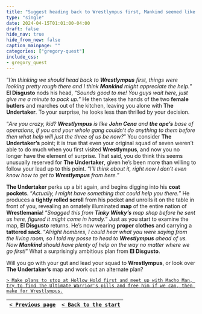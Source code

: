 ```yaml
---
title: "Suggest heading back to Wrestlympus first, Mankind seemed like he could use some backup."
type: "single"
date: 2024-04-15T01:01:00-04:00
draft: false
hide_nav: true
hide_from_new: false
caption_mainpage: ""
categories: ["gregory-quest"]
include_css:
- gregory_quest
---
```


“*I’m thinking we should head back to **Wrestlympus** first, things were looking pretty rough there and I think **Mankind** might appreciate the help.*” **El Disgusto** nods his head, “*Sounds good to me! You guys wait here, just give me a minute to pack up.*” He then takes the hands of the two **female butlers** and marches out of the kitchen, leaving you alone with **The Undertaker**. To your surprise, he looks less than thrilled by your decision.

“*Are you crazy, kid? **Wrestlympus** is like **John Cena** and **the ape’s** base of operations, if you and your whole gang couldn’t do anything to them before then what help will just the three of us be now?*” You consider **The Undertaker’s** point; it is true that even your original squad of seven weren’t able to do much when you first visited **Wrestlympus**, and now you no longer have the element of surprise. That said, you do think this seems unusually reserved for **The Undertaker**, given he’s been more than willing to follow your lead up to this point. “*I’ll think about it, right now I don’t even know how to get to **Wrestlympus** from here.*”

**The Undertaker** perks up a bit again, and begins digging into his **coat pockets**. “*Actually, I might have something that could help you there.*” He produces a **tightly rolled scroll** from his pocket and unrolls it on the table in front of you, revealing an ornately illuminated **map** of the entire nation of **Wrestlemania**! “*Snagged this from **Tinky Winky’s** map shop before he sent us here, figured it might come in handy.*” Just as you start to examine the map, **El Disgusto** returns. He’s now wearing **proper clothes** and carrying a **tattered sack**. “*Alright hombres, I could hear what you were saying from the living room, so I told my posse to head to **Wrestlympus** ahead of us. Now **Mankind** should have plenty of help on the way no matter where we go first!*” What a surprisingly ambitious plan from **El Disgusto**.

Will you go with your gut and lead your squad to **Wrestlympus**, or look over **The Undertaker’s** map and work out an alternate plan?

[``> Make plans to stop at Hollow Hold first and meet up with Macho Man, try to find The Ultimate Warrior's pills and free him if we can, then make for Wrestlympus.``](../98)

|[``< Previous page``](../96)|[``< Back to the start``](../)|
|---|---|